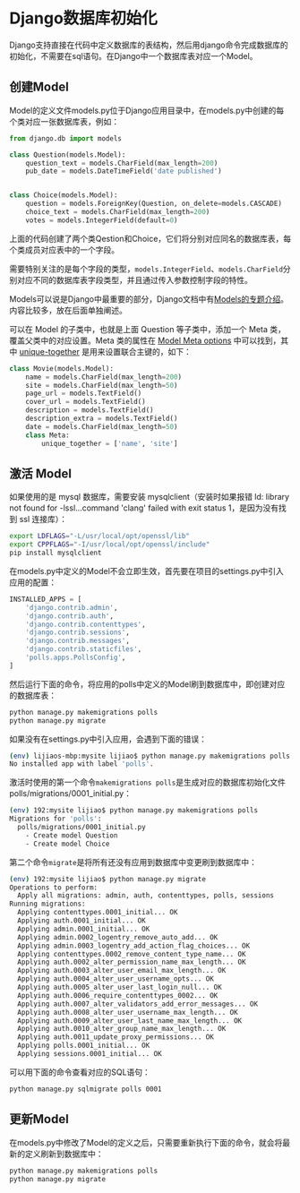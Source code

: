# Django数据库初始化

Django支持直接在代码中定义数据库的表结构，然后用django命令完成数据库的初始化，不需要在sql语句。在Django中一个数据库表对应一个Model。

## 创建Model

Model的定义文件models.py位于Django应用目录中，在models.py中创建的每个类对应一张数据库表，例如：

```python
from django.db import models

class Question(models.Model):
    question_text = models.CharField(max_length=200)
    pub_date = models.DateTimeField('date published')


class Choice(models.Model):
    question = models.ForeignKey(Question, on_delete=models.CASCADE)
    choice_text = models.CharField(max_length=200)
    votes = models.IntegerField(default=0)
```

上面的代码创建了两个类Qestion和Choice，它们将分别对应同名的数据库表，每个类成员对应表中的一个字段。

需要特别关注的是每个字段的类型，`models.IntegerField`、`models.CharField`分别对应不同的数据库表字段类型，并且通过传入参数控制字段的特性。

Models可以说是Django中最重要的部分，Django文档中有[Models的专题介绍](https://docs.djangoproject.com/en/2.2/topics/db/models/)。内容比较多，放在后面单独阐述。

可以在 Model 的子类中，也就是上面 Question 等子类中，添加一个 Meta 类，覆盖父类中的对应设置。Meta 类的属性在 [Model Meta options](https://docs.djangoproject.com/en/2.2/ref/models/options/) 中可以找到，其中 [unique-together](https://docs.djangoproject.com/en/2.2/ref/models/options/#unique-together) 是用来设置联合主键的，如下：

```python
class Movie(models.Model):
    name = models.CharField(max_length=200)
    site = models.CharField(max_length=50)
    page_url = models.TextField()
    cover_url = models.TextField()
    description = models.TextField()
    description_extra = models.TextField()
    date = models.CharField(max_length=50)
    class Meta:
        unique_together = ['name', 'site']
```


## 激活 Model

如果使用的是 mysql 数据库，需要安装 mysqlclient（安装时如果报错 ld: library not found for -lssl...command 'clang' failed with exit status 1，是因为没有找到 ssl 连接库）：

```sh
export LDFLAGS="-L/usr/local/opt/openssl/lib"
export CPPFLAGS="-I/usr/local/opt/openssl/include"
pip install mysqlclient
```

在models.py中定义的Model不会立即生效，首先要在项目的settings.py中引入应用的配置：

```python
INSTALLED_APPS = [
    'django.contrib.admin',
    'django.contrib.auth',
    'django.contrib.contenttypes',
    'django.contrib.sessions',
    'django.contrib.messages',
    'django.contrib.staticfiles',
    'polls.apps.PollsConfig',
]
```

然后运行下面的命令，将应用的polls中定义的Model刷到数据库中，即创建对应的数据库表：

```sh
python manage.py makemigrations polls
python manage.py migrate
```

如果没有在settings.py中引入应用，会遇到下面的错误：

```sh
(env) lijiaos-mbp:mysite lijiao$ python manage.py makemigrations polls
No installed app with label 'polls'.
```

激活时使用的第一个命令`makemigrations polls`是生成对应的数据库初始化文件polls/migrations/0001_initial.py：

```sh
(env) 192:mysite lijiao$ python manage.py makemigrations polls
Migrations for 'polls':
  polls/migrations/0001_initial.py
    - Create model Question
    - Create model Choice
```

第二个命令`migrate`是将所有还没有应用到数据库中变更刷到数据库中：

```sh
(env) 192:mysite lijiao$ python manage.py migrate
Operations to perform:
  Apply all migrations: admin, auth, contenttypes, polls, sessions
Running migrations:
  Applying contenttypes.0001_initial... OK
  Applying auth.0001_initial... OK
  Applying admin.0001_initial... OK
  Applying admin.0002_logentry_remove_auto_add... OK
  Applying admin.0003_logentry_add_action_flag_choices... OK
  Applying contenttypes.0002_remove_content_type_name... OK
  Applying auth.0002_alter_permission_name_max_length... OK
  Applying auth.0003_alter_user_email_max_length... OK
  Applying auth.0004_alter_user_username_opts... OK
  Applying auth.0005_alter_user_last_login_null... OK
  Applying auth.0006_require_contenttypes_0002... OK
  Applying auth.0007_alter_validators_add_error_messages... OK
  Applying auth.0008_alter_user_username_max_length... OK
  Applying auth.0009_alter_user_last_name_max_length... OK
  Applying auth.0010_alter_group_name_max_length... OK
  Applying auth.0011_update_proxy_permissions... OK
  Applying polls.0001_initial... OK
  Applying sessions.0001_initial... OK
```

可以用下面的命令查看对应的SQL语句：

```sh
python manage.py sqlmigrate polls 0001
```

## 更新Model

在models.py中修改了Model的定义之后，只需要重新执行下面的命令，就会将最新的定义刷新到数据库中：

```sh
python manage.py makemigrations polls
python manage.py migrate
```
